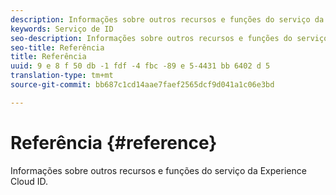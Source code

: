 ```yaml
---
description: Informações sobre outros recursos e funções do serviço da Experience Cloud ID.
keywords: Serviço de ID
seo-description: Informações sobre outros recursos e funções do serviço da Experience Cloud ID.
seo-title: Referência
title: Referência
uuid: 9 e 8 f 50 db -1 fdf -4 fbc -89 e 5-4431 bb 6402 d 5
translation-type: tm+mt
source-git-commit: bb687c1cd14aae7faef2565dcf9d041a1c06e3bd

---
```



# Referência {#reference}

Informações sobre outros recursos e funções do serviço da Experience Cloud ID.

